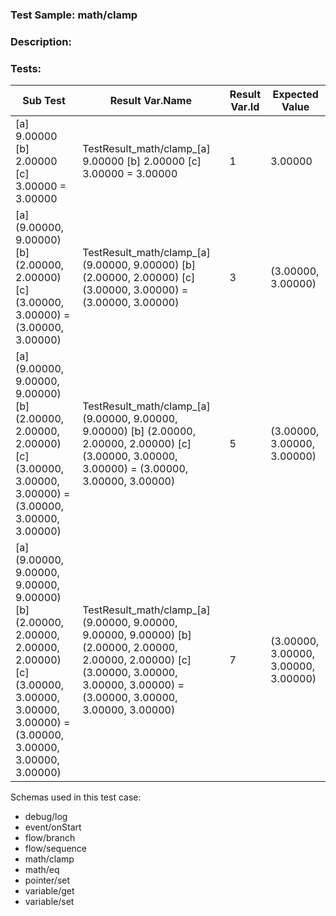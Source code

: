 ### **Test Sample:** math/clamp
### **Description:** 

### Tests:
| Sub Test | Result Var.Name | Result Var.Id | Expected Value
| ----------- | ----------- | ----------- |----------- |
| [a] 9.00000 [b] 2.00000 [c] 3.00000 = 3.00000 | TestResult_math/clamp_[a] 9.00000 [b] 2.00000 [c] 3.00000 = 3.00000 | 1 | 3.00000
| [a] (9.00000, 9.00000) [b] (2.00000, 2.00000) [c] (3.00000, 3.00000) = (3.00000, 3.00000) | TestResult_math/clamp_[a] (9.00000, 9.00000) [b] (2.00000, 2.00000) [c] (3.00000, 3.00000) = (3.00000, 3.00000) | 3 | (3.00000, 3.00000)
| [a] (9.00000, 9.00000, 9.00000) [b] (2.00000, 2.00000, 2.00000) [c] (3.00000, 3.00000, 3.00000) = (3.00000, 3.00000, 3.00000) | TestResult_math/clamp_[a] (9.00000, 9.00000, 9.00000) [b] (2.00000, 2.00000, 2.00000) [c] (3.00000, 3.00000, 3.00000) = (3.00000, 3.00000, 3.00000) | 5 | (3.00000, 3.00000, 3.00000)
| [a] (9.00000, 9.00000, 9.00000, 9.00000) [b] (2.00000, 2.00000, 2.00000, 2.00000) [c] (3.00000, 3.00000, 3.00000, 3.00000) = (3.00000, 3.00000, 3.00000, 3.00000) | TestResult_math/clamp_[a] (9.00000, 9.00000, 9.00000, 9.00000) [b] (2.00000, 2.00000, 2.00000, 2.00000) [c] (3.00000, 3.00000, 3.00000, 3.00000) = (3.00000, 3.00000, 3.00000, 3.00000) | 7 | (3.00000, 3.00000, 3.00000, 3.00000)

Schemas used in this test case:
- debug/log
- event/onStart
- flow/branch
- flow/sequence
- math/clamp
- math/eq
- pointer/set
- variable/get
- variable/set
